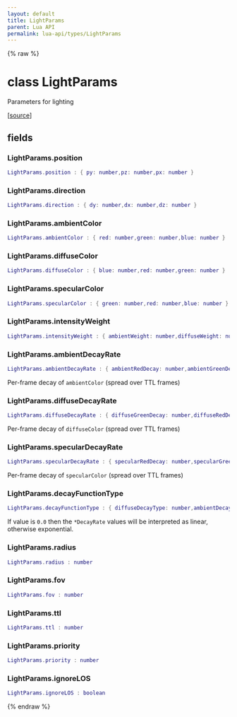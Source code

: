 ```yaml
---
layout: default
title: LightParams
parent: Lua API
permalink: lua-api/types/LightParams
---
```


{% raw %}

# class LightParams





Parameters for lighting

[<a href="https://github.com/beyond-all-reason/spring/blob/0a561a37ee97c7883fd3f5a4bc995f9a4f6fdea0/rts/Lua/LuaUnsyncedCtrl.cpp#L1514-L1540" target="_blank">source</a>]





## fields


### LightParams.position

```lua
LightParams.position : { py: number,pz: number,px: number }
```




### LightParams.direction

```lua
LightParams.direction : { dy: number,dx: number,dz: number }
```




### LightParams.ambientColor

```lua
LightParams.ambientColor : { red: number,green: number,blue: number }
```




### LightParams.diffuseColor

```lua
LightParams.diffuseColor : { blue: number,red: number,green: number }
```




### LightParams.specularColor

```lua
LightParams.specularColor : { green: number,red: number,blue: number }
```




### LightParams.intensityWeight

```lua
LightParams.intensityWeight : { ambientWeight: number,diffuseWeight: number,specularWeight: number }
```




### LightParams.ambientDecayRate

```lua
LightParams.ambientDecayRate : { ambientRedDecay: number,ambientGreenDecay: number,ambientBlueDecay: number }
```



Per-frame decay of `ambientColor` (spread over TTL frames)


### LightParams.diffuseDecayRate

```lua
LightParams.diffuseDecayRate : { diffuseGreenDecay: number,diffuseRedDecay: number,diffuseBlueDecay: number }
```



Per-frame decay of `diffuseColor` (spread over TTL frames)


### LightParams.specularDecayRate

```lua
LightParams.specularDecayRate : { specularRedDecay: number,specularGreenDecay: number,specularBlueDecay: number }
```



Per-frame decay of `specularColor` (spread over TTL frames)


### LightParams.decayFunctionType

```lua
LightParams.decayFunctionType : { diffuseDecayType: number,ambientDecayType: number,specularDecayType: number }
```



If value is `0.0` then the `*DecayRate` values will be interpreted as linear, otherwise exponential.


### LightParams.radius

```lua
LightParams.radius : number
```




### LightParams.fov

```lua
LightParams.fov : number
```




### LightParams.ttl

```lua
LightParams.ttl : number
```




### LightParams.priority

```lua
LightParams.priority : number
```




### LightParams.ignoreLOS

```lua
LightParams.ignoreLOS : boolean
```






{% endraw %}